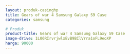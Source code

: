 ```yaml
---
layout: produk-casinghp
title: Gears of war 4 Samsung Galaxy S9 Case
categories: samsung

# Produk
product-title: Gears of war 4 Samsung Galaxy S9 Case
image-drive: 1L06RIrvrjwlxEvB9BIlVrra1oFL9eoXP
harga: 90000
---
```

